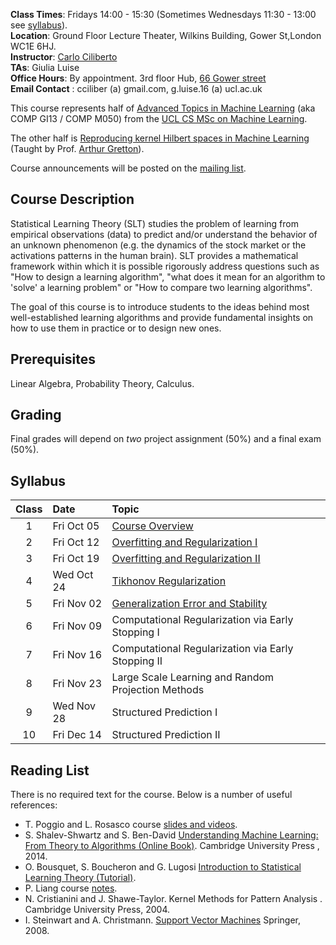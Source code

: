 **Class Times**:	Fridays 14:00 - 15:30 (Sometimes Wednesdays 11:30 - 13:00 see [syllabus](#syllabus)). <br>
**Location**:	Ground Floor Lecture Theater, Wilkins Building, Gower St,London WC1E 6HJ. <br>
**Instructor**:	[Carlo Ciliberto](https://cciliber.github.io) <br>
**TAs**: Giulia Luise <br>
**Office Hours**:	By appointment. 3rd floor Hub, [66 Gower street](https://goo.gl/maps/n1hb1BV2erR2)<br>
**Email Contact** :	cciliber (a) gmail.com, g.luise.16 (a) ucl.ac.uk <br>

This course represents half of [Advanced Topics in Machine Learning](http://www.cs.ucl.ac.uk/current_students/syllabus/compgi/compgi13_advanced_topics_in_machine_learning/) (aka COMP GI13 / COMP M050) from the [UCL CS MSc on Machine Learning](http://www.cs.ucl.ac.uk/prospective_students/msc_machine_learning/). 

The other half is [Reproducing kernel Hilbert spaces in Machine Learning](http://www.gatsby.ucl.ac.uk/~gretton/coursefiles/rkhscourse.html) (Taught by Prof. [Arthur Gretton](http://www.gatsby.ucl.ac.uk/~gretton/)).

Course announcements will be posted on the [mailing list](https://groups.google.com/forum/?fromgroups#!forum/csml-advanced-topics).

## Course Description

Statistical Learning Theory (SLT) studies the problem of learning from empirical observations (data) to predict and/or understand the behavior of an unknown phenomenon (e.g. the dynamics of the stock market or the activations patterns in the human brain). SLT provides a mathematical framework within which it is
possible rigorously address questions such as "How to design a learning algorithm", "what does it mean for an algorithm to 'solve' a learning problem" or "How to compare two learning algorithms".  

The goal of this course is to introduce students to the ideas behind most well-established learning algorithms and provide fundamental insights on how to use them in practice or to design new ones. 


## Prerequisites

Linear Algebra, Probability Theory, Calculus.

## Grading

Final grades will depend on *two* project assignment (50%) and a final exam (50%). 

## Syllabus

**Class** | **Date** | **Topic**
 :---: | :--- | :---
1 | Fri Oct 05 | [Course Overview](/intro-slt/slides/lec1.pdf)
2 | Fri Oct 12 | [Overfitting and Regularization I](/intro-slt/slides/lec2-3.pdf)
3 | Fri Oct 19 | [Overfitting and Regularization II](/intro-slt/slides/lec2-3.pdf)
4 | Wed Oct 24 | [Tikhonov Regularization](/intro-slt/slides/lec4.pdf)
5 | Fri Nov 02 | [Generalization Error and Stability](/intro-slt/slides/lec5.pdf)
6 | Fri Nov 09 | Computational Regularization via Early Stopping I
7 | Fri Nov 16 | Computational Regularization via Early Stopping II
8 | Fri Nov 23 | Large Scale Learning and Random Projection Methods
9 | Wed Nov 28 | Structured Prediction I
10 | Fri Dec 14| Structured Prediction II

## Reading List

There is no required text for the course. Below is a number of useful references:

- T. Poggio and L. Rosasco course [slides and videos](http://www.mit.edu/~9.520).
- S. Shalev-Shwartz and S. Ben-David [Understanding Machine Learning: From Theory to Algorithms (Online Book)](http://www.cs.huji.ac.il/~shais/UnderstandingMachineLearning/index.html). Cambridge University Press , 2014.
- O. Bousquet, S. Boucheron and G. Lugosi [Introduction to Statistical Learning Theory (Tutorial)](http://www.kyb.mpg.de/fileadmin/user_upload/files/publications/pdfs/pdf2819.pdf).
- P. Liang course [notes](https://web.stanford.edu/class/cs229t/Lectures/percy-notes.pdf).
- N. Cristianini and J. Shawe-Taylor. Kernel Methods for Pattern Analysis . Cambridge University Press, 2004.
- I. Steinwart and A. Christmann. [Support Vector Machines](http://www.staff.uni-bayreuth.de/~bt230781/svm.html) Springer, 2008.



